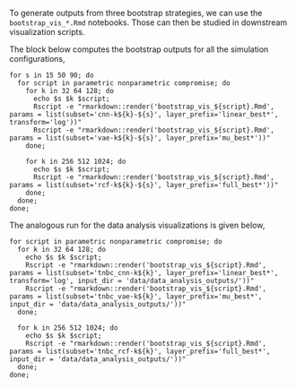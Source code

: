 
To generate outputs from three bootstrap strategies, we can use the
`bootstrap_vis_*.Rmd` notebooks. Those can then be studied in downstream
visualization scripts.

The block below computes the bootstrap outputs for all the simulation
configurations,

```
for s in 15 50 90; do
  for script in parametric nonparametric compromise; do
    for k in 32 64 128; do
      echo $s $k $script;
      Rscript -e "rmarkdown::render('bootstrap_vis_${script}.Rmd', params = list(subset='cnn-k${k}-${s}', layer_prefix='linear_best*', transform='log'))"
      Rscript -e "rmarkdown::render('bootstrap_vis_${script}.Rmd', params = list(subset='vae-k${k}-${s}', layer_prefix='mu_best*'))"
    done;

    for k in 256 512 1024; do
      echo $s $k $script;
      Rscript -e "rmarkdown::render('bootstrap_vis_${script}.Rmd', params = list(subset='rcf-k${k}-${s}', layer_prefix='full_best*'))"
    done;
  done;
done;
```

The analogous run for the data analysis visualizations is given below,

```
for script in parametric nonparametric compromise; do
  for k in 32 64 128; do
    echo $s $k $script;
    Rscript -e "rmarkdown::render('bootstrap_vis_${script}.Rmd', params = list(subset='tnbc_cnn-k${k}', layer_prefix='linear_best*', transform='log', input_dir = 'data/data_analysis_outputs/'))"
    Rscript -e "rmarkdown::render('bootstrap_vis_${script}.Rmd', params = list(subset='tnbc_vae-k${k}', layer_prefix='mu_best*', input_dir = 'data/data_analysis_outputs/'))"
  done;

  for k in 256 512 1024; do
    echo $s $k $script;
    Rscript -e "rmarkdown::render('bootstrap_vis_${script}.Rmd', params = list(subset='tnbc_rcf-k${k}', layer_prefix='full_best*', input_dir = 'data/data_analysis_outputs/'))"
  done;
done;
```
